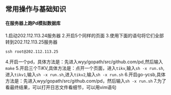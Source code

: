 ## 常用操作与基础知识

#### 在服务器上跑Pd模拟数据库 

1.启动202.112.113.24服务器
2.开启5个同样的页面
3.使用下面的语句将它们全部转到202.112.113.25服务器
```
ssh root@202.112.113.25
```
4.开启一个pd，具体方法是：先进入wyy/gopath/src/github.com/pd,然后输入```make```
5.开启三个TiKV,具体方法是：点开一个页面，进入```tikv```,输入```sh -x run.sh```,进入```tikv1```,输入```sh -x run.sh```,进入```tikv2```,输入```sh -x run.sh```
6.开启go-ycsb,具体方法是：先进入wyy/gopath/src/github.com/pd，然后输入```sh -x run.sh```
7.为了看最终结果，可以打开日志文件看细节，可以用vim语句